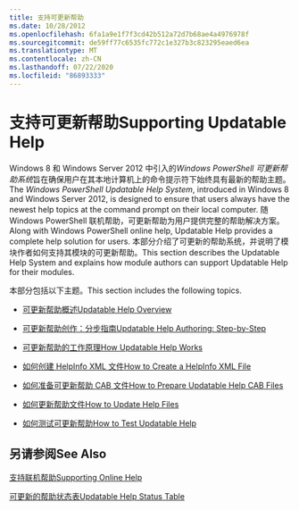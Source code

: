 ```yaml
---
title: 支持可更新帮助
ms.date: 10/28/2012
ms.openlocfilehash: 6fa1a9e1f7f3cd42b512a72d7b68ae4a4976978f
ms.sourcegitcommit: de59ff77c6535fc772c1e327b3c823295eaed6ea
ms.translationtype: MT
ms.contentlocale: zh-CN
ms.lasthandoff: 07/22/2020
ms.locfileid: "86893333"
---
```

# <a name="supporting-updatable-help"></a><span data-ttu-id="bb456-102">支持可更新帮助</span><span class="sxs-lookup"><span data-stu-id="bb456-102">Supporting Updatable Help</span></span>

<span data-ttu-id="bb456-103">Windows 8 和 Windows Server 2012 中引入的*Windows PowerShell 可更新帮助系统*旨在确保用户在其本地计算机上的命令提示符下始终具有最新的帮助主题。</span><span class="sxs-lookup"><span data-stu-id="bb456-103">The *Windows PowerShell Updatable Help System*, introduced in Windows 8 and Windows Server 2012, is designed to ensure that users always have the newest help topics at the command prompt on their local computer.</span></span> <span data-ttu-id="bb456-104">随 Windows PowerShell 联机帮助，可更新帮助为用户提供完整的帮助解决方案。</span><span class="sxs-lookup"><span data-stu-id="bb456-104">Along with Windows PowerShell online help, Updatable Help provides a complete help solution for users.</span></span> <span data-ttu-id="bb456-105">本部分介绍了可更新的帮助系统，并说明了模块作者如何支持其模块的可更新帮助。</span><span class="sxs-lookup"><span data-stu-id="bb456-105">This section describes the Updatable Help System and explains how module authors can support Updatable Help for their modules.</span></span>

<span data-ttu-id="bb456-106">本部分包括以下主题。</span><span class="sxs-lookup"><span data-stu-id="bb456-106">This section includes the following topics.</span></span>

- [<span data-ttu-id="bb456-107">可更新帮助概述</span><span class="sxs-lookup"><span data-stu-id="bb456-107">Updatable Help Overview</span></span>](./updatable-help-overview.md)

- [<span data-ttu-id="bb456-108">可更新帮助创作：分步指南</span><span class="sxs-lookup"><span data-stu-id="bb456-108">Updatable Help Authoring: Step-by-Step</span></span>](./updatable-help-authoring-step-by-step.md)

- [<span data-ttu-id="bb456-109">可更新帮助的工作原理</span><span class="sxs-lookup"><span data-stu-id="bb456-109">How Updatable Help Works</span></span>](./how-updatable-help-works.md)

- [<span data-ttu-id="bb456-110">如何创建 HelpInfo XML 文件</span><span class="sxs-lookup"><span data-stu-id="bb456-110">How to Create a HelpInfo XML File</span></span>](./how-to-create-a-helpinfo-xml-file.md)

- [<span data-ttu-id="bb456-111">如何准备可更新帮助 CAB 文件</span><span class="sxs-lookup"><span data-stu-id="bb456-111">How to Prepare Updatable Help CAB Files</span></span>](./how-to-prepare-updatable-help-cab-files.md)

- [<span data-ttu-id="bb456-112">如何更新帮助文件</span><span class="sxs-lookup"><span data-stu-id="bb456-112">How to Update Help Files</span></span>](./how-to-update-help-files.md)

- [<span data-ttu-id="bb456-113">如何测试可更新帮助</span><span class="sxs-lookup"><span data-stu-id="bb456-113">How to Test Updatable Help</span></span>](./how-to-test-updatable-help.md)

## <a name="see-also"></a><span data-ttu-id="bb456-114">另请参阅</span><span class="sxs-lookup"><span data-stu-id="bb456-114">See Also</span></span>

[<span data-ttu-id="bb456-115">支持联机帮助</span><span class="sxs-lookup"><span data-stu-id="bb456-115">Supporting Online Help</span></span>](./supporting-online-help.md)

[<span data-ttu-id="bb456-116">可更新的帮助状态表</span><span class="sxs-lookup"><span data-stu-id="bb456-116">Updatable Help Status Table</span></span>](https://www.microsoft.com/en-us/itpro/windows)
